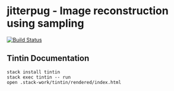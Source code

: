 # jitterpug - Image reconstruction using sampling

[![Build Status](https://travis-ci.org/lancelet/jitterpug.svg?branch=master)](https://travis-ci.org/lancelet/jitterpug)

## Tintin Documentation

```
stack install tintin
stack exec tintin -- run
open .stack-work/tintin/rendered/index.html
```

